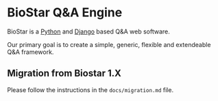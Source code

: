 BioStar Q&A Engine
==================

BioStar is a [Python][python] and [Django][django] based Q&A web software.

Our primary goal is to create a simple, generic, flexible and extendeable Q&A
framework. 

[django]: http://www.djangoproject.com/
[python]: http://www.python.org/

Migration from Biostar 1.X
--------------------------

Please follow the instructions in the `docs/migration.md` file.

